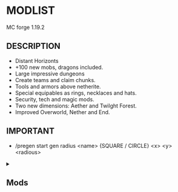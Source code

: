 # MODLIST
MC forge 1.19.2

## DESCRIPTION
- Distant Horizonts
- +100 new mobs, dragons included.
- Large impressive dungeons
- Create teams and claim chunks.
- Tools and armors above netherite.
- Special equipables as rings, necklaces and hats.
- Security, tech and magic mods.
- Two new dimensions: Aether and Twilght Forest.
- Improved Overworld, Nether and End.

## IMPORTANT
- /pregen start gen radius \<name\> {SQUARE / CIRCLE} \<x\> \<y\> \<radious\>

<details>
<summary><h2>Mods</h2></summary>

### Dependencies
- [x] citadel
- [x] Curios API (Forge/NeoForge)
- [x] Balm (Forge Edition)
- [x] Sophisticated Core
- [x] Architectury API (Fabric/Forge/NeoForge)
- [x] FTB Library (Forge)
- [x] AutoRegLib
- [x] Placebo
- [x] Bookshelf
- [x] Patchouli
- [x] CreativeCore
- [x] Blueprint
- [x] YUNG's API (Forge)
- [x] Kiwi 🥝 (Forge)
- [x] Upgraded Core
- [x] Let's Do API
- [x] Cupboard
- [x] smartbrainlib
- [x] geckolib3
- [x] modonomicon
- [x] Caelus API (Forge/NeoForge)
- [x] Cyclops Core
- [x] Titanium
- [x] moonlight
- [x] Cloth Config API
- [x] puzzleslib
- [x] resourcefulconfige

### Wordl Generation
- [x] Terralith [server]
- [x] Tectonic [server]
- [x] Upgrade Aquatic
- [x] Incendium
- [x] Amplified Nether
- [x] Nullscape
- [x] Darker Depths
- [x] It Takes a Pillage
- [x] Quark

### Structures
- [x] When Dungeons Arise - Forge! [server]
- [x] When Dungeons Arise - Seven Seas [server]
- [x] Dungeon Crawl
- [x] Waystones
- [x] YUNG's Better Dungeons (Forge)
- [x] YUNG's Better Jungle Temples (Forge)
- [x] YUNG's Better Mineshafts (Forge)
- [x] YUNG's Better Strongholds (Forge)
- [x] YUNG's Better Nether Fortresses (Forge)
- [x] YUNG's Better Ocean Monuments (Forge)
- [x] YUNG's Bridges (Forge)
- [x] YUNG's Better Desert Temples (Forge)
- [x] YUNG's Better Witch Huts (Forge)
- [x] YUNG's Extras (Forge)
- [x] Repurposed Structures (Neoforge/Forge) [server]
- [x] Repurposed Structures - Savage & Ravage Compat Datapack
- [x] Structory [server]
- [x] Structory: Towers [server]
- [x] ChoiceTheorem's Overhauled Village [server]
- [x] CTOV - Savage and Ravage Compat
- [x] CTOV - Friends and Foes compatibility pack
- [x] CTOV - Waystone Compatibility pack
- [x] Villages&Pillages

### Building [both]
- [x] Functional Storage
- [x] Sophisticated Storage
- [x] Decorative Blocks
- [x] Fantasy's Furniture
- [x] Security Craft
- [x] Woodworks

### Food & Vegetation [both]
- [x] Let's Do Vinery
- [x] Let's Do Candlelight
- [x] Let's Do Bakery
- [x] Pam's HarvestCraft 2 - Food Core
- [x] Pam's HarvestCraft 2 - Trees
- [x] Pam's HarvestCraft 2 - Crops
- [x] Botany Pots
- [x] Botany Pots Tiers
- [x] Botany Trees
- [x] Botania

### Mobs [both]
- [x] Alex's Mobs
- [x] Ice and Fire: Dragons
- [x] Mowzie's Mobs
- [x] Raided
- [x] Savage & Ravage
- [x] Goblin Traders
- [x] Creeper Overhaul
- [x] Frozen Up
- [x] Born in Chaos
- [x] Ender Zoology (Forge & Fabric)
- [x] The Graveyard (FORGE/NEOFORGE)
- [x] Friends&Foes
- [x] Environmental Creepers [server]
- [x] Rotten Creatures


### Equipables [both]
- [x] Sophisticated Backpacks
- [x] Reliquary Reincarnations
- [x] Artifacts
- [x] Tool Belt
- [x] Sewing Kit
- [x] Shield Expansion
- [x] Immersive Armors (Fabric/Forge)
- [x] Upgraded Netherite
- [x] Upgraded Netherite : Ultimerite
- [x] Upgraded Netherite : Items
- [x] Advanced Combat (Revitalized)
- [x] Useless swords

### Dimensions
- [x] The Twilight Forest
- [x] The Aether

### Sounds
- [x] AmbientSounds 6 [client]
- [x] Sound Physics Remastered [client]
- [x] Quality Sounds [client]


### Miscelanea [both]
- [x] OpenBlocks Elevator
- [x] Comforts (Fabric/Forge/Quilt)
- [x] Industrial Foregoing
- [x] Supplementaries [CHECK]
- [x] Aquaculture 2
- [x] XP Tome
- [x] Snow! Real Magic! ⛄ (Forge)
- [x] Dark Paintings
- [x] Uppers
- [x] Immersive Melodies (Fabric/Forge)
- [x] EvilCraft
- [x] RevampedWolf
- [x] NoCube's Villagers Sell Animals
- [x] NoCube's Craftable Music Discs
- [x] NoCube's More Furnace Fuel
- [x] Enchantment Transfer (Fabric/Forge)
- [x] Occultism
- [x] Common Capabilities
- [x] Storage Labels
- [x] GraveStone Mod
- [x] Pretty Pipes
- [x] Falling leaves


  
### Quality of life
- [x] Distant Horizons: A Level of Detail mod [client] [CHECK supplementaries]
- [x] JEI [both]
- [x] FTB Teams (Forge) [both]
- [x] FTB Chunks (Forge) [both]
- [x] FTB XMod Compat [both]
- [x] SwingThroughGrass [client]
- [x] AppleSkin
- [x] Mouse Tweaks [client]
- [x] Crafting Tweaks [both]
- [x] Enchantment Descriptions [client]
- [x] Enchanted Book Redesign [client]
- [x] Fast Leaf Decay [server]
- [x] Toast Control [client]
- [x] Cosmetic Armor Reworked [both]
- [x] Jade
- [x] Jade Addons (Forge)
- [x] TrashSlot [both]
- [x] Overloaded Armor Bar [client?] [CHECK]
- [x] Elytra Slot (Fabric/Forge/Quilt) [both]
- [x] Carry On [both]
- [x] Simply Harvesting [both]
- [x] Lucky's Spelunker's Charm II


### Optimizations
- [x] Rubidium [client]
- [x] Embeddium/Rubidium Extras [client]
- [x] Embeddium/Rubidium Dynamic Lights
- [x] Entity Culling Fabric/Forge [client]
- [x] Clumps [server]
- [x] FastSuite [server]
- [x] FastWorkbench [server]
- [x] FastFurnace [server]
- [x] AI Improvements [server]
- [x] FerriteCore ((Neo)Forge)
- [x] Lazy DataFixerUpper(LazyDFU) [both]
- [x] Connectivity(Forge/Fabric) [both]
- [x] Entity Collision FPS Fix [client]
- [x] ModernFix [both]
- [x] Chunk-Pregenerator [server]
- [x] Paxi (Forge)
  
### Bug fix
- [x] NetherPortalFix [server]
- [x] AntiGhost [client]
- [x] AttributeFix [both]
- [x] Better Compatibility Checker [both]
- [x] Login Protection(Forge/Fabric) [server]

</details>